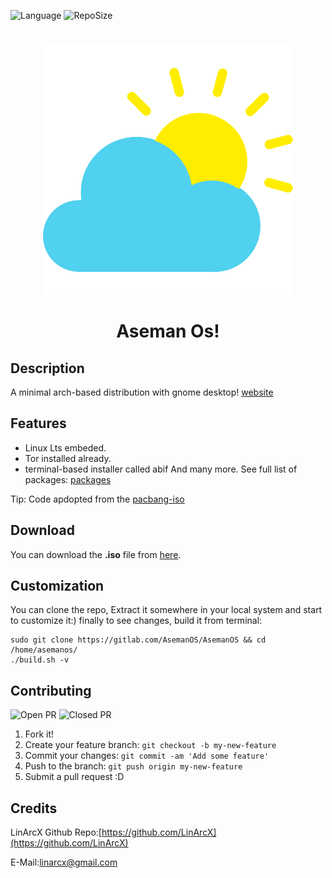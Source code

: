 ![Language](https://img.shields.io/github/languages/top/AsemanOS/AsemanOs.svg?style=flat-square) ![RepoSize](https://img.shields.io/github/repo-size/AsemanOS/AsemanOs.svg?style=flat-square)
<h1 align="center">
	<img width="400" src="assets/AsemanOs.svg" alt="AsemanOs">
	<br>
	<br>
    <p2>Aseman Os!</p2>
</h1>

## Description
A minimal arch-based distribution with gnome desktop! [website](https://asemanos.gitlab.io/)

## Features
* Linux Lts embeded.
* Tor installed already.
* terminal-based installer called abif
And many more. See full list of packages:
[packages]("https://asemanos.gitlab.io/packages.html")

Tip: Code apdopted from the [pacbang-iso](https://github.com/CarlDuff/pacbang-iso)

## Download
You can download the __.iso__ file from [here](https://sourceforge.net/projects/asemanos/files/AsemanOS-2018.07.22-x86_64.tar.7z/download).

## Customization
You can clone the repo, Extract it somewhere in your local system and start to customize it:)
finally to see changes, build it from terminal:
```
sudo git clone https://gitlab.com/AsemanOS/AsemanOS && cd /home/asemanos/
./build.sh -v
```

## Contributing
![Open PR](https://img.shields.io/github/issues-pr-raw/AsemanOS/AsemanOs.svg?style=flat-square) ![Closed PR](https://img.shields.io/github/issues-pr-closed/AsemanOS/AsemanOs.svg?style=flat-square)
1. Fork it!
2. Create your feature branch: `git checkout -b my-new-feature`
3. Commit your changes: `git commit -am 'Add some feature'`
4. Push to the branch: `git push origin my-new-feature`
5. Submit a pull request :D


## Credits
LinArcX
Github Repo:[https://github.com/LinArcX](https://github.com/LinArcX)

E-Mail:linarcx@gmail.com
